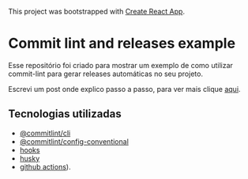 This project was bootstrapped with [Create React App](https://github.com/facebook/create-react-app).

 
# Commit lint and releases example

Esse repositório foi criado para mostrar um exemplo de como utilizar commit-lint para gerar releases automáticas no seu projeto.

Escrevi um post onde explico passo a passo, para ver mais clique [aqui](https://medium.com/@larymagal/usando-commit-lint-para-gerar-releases-no-github-actions-27f4b808d52f).

  

## Tecnologias utilizadas

-  [@commitlint/cli](https://www.npmjs.com/package/@commitlint/cli)
-  [@commitlint/config-conventional](https://www.npmjs.com/package/@commitlint/config-conventional)
-  [hooks](https://www.npmjs.com/package/hooks)
-  [husky](https://www.npmjs.com/package/husky)
-  [github actions](https://github.com/features/actions)).
